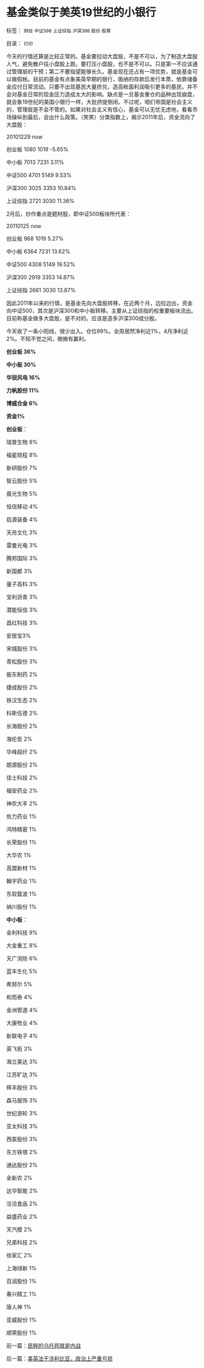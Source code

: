 # 基金类似于美英19世纪的小银行

标签： `财经` `中证500` `上证综指` `沪深300` `股份` `股票` 

目录： `打印`

今天的行情还算是比较正常的。基金要拉动大盘股，不是不可以，为了制造大盘股人气，避免散户往小盘股上跑，要打压小盘股，也不是不可以。只是第一不应该通过管理层的干预；第二不要指望能够长久。基金现在还占有一项优势，就是基金可以做假帐。目前的基金有点象美英早期的银行，吸纳的存款后发行本票，依靠储备金应付日常流动。只要不出现基民大量挤兑，造高帐面利润吸引更多的基民，并不会对基金日常的现金压力造成太大的影响。缺点是一旦基金重仓的品种出现崩盘，就会象19世纪的美国小银行一样，大批挤提倒闭。不过呢，咱们帝国是社会主义的，管理层是不会不管的。如果对社会主义有信心，基金可以无忧无虑地，看看市场操纵到最后，会出什么政策。（笑笑）分类指数上，揭示2011年后，资金流向了大盘股：

20101229 now

创业板 1080 1019 -5.65%

中小板 7013 7231 3.11%

中证500 4701 5149 9.53%

沪深300 3025 3353 10.84%

上证综指 2721 3030 11.36%



2月后，炒作重点是题材股，即中证500板块所代表：

20110125 now

创业板 968 1019 5.27%

中小板 6364 7231 13.62%

中证500 4308 5149 19.52%

沪深300 2919 3353 14.87%

上证综指 2661 3030 13.87%



因此2011年以来的行情，是基金先向大盘股转移，在近两个月，边拉边出，资金向中证500，其次是沪深300和中小板转移。主要从上证综指的权重要板块流出。目前称基金做多大盘股，是不对的。应该是造多沪深300成分股。



今天收了一条小阳线，很少出入。仓位99%。全周居然净利近1%，4月净利近2%。不知不觉之间，微微有赢利。

**创业板 36%**

**中小板 30%**

**华锐风电 16%**

**力帆股份 11%**

**博威合金 6%**

**资金1%**



**创业板**：

瑞普生物 8%

福星晓程 8%

新研股份 7%

智云股份 5%

晨光生物 5%

恒信移动 4%

启源装备 4%

天舟文化 3%

雷曼光电 3%

腾邦国际 3%

新国都 3%

量子高科 3%

宝利沥青 3%

潜能恒信 3%

昌红科技 3%

安居宝3%

宋城股份 3%

青松股份 3%

振东制药 2%

捷成股份 2%

铁汉生态 2%

科斯伍德 2%

长海股份 2%

海伦哲 2%

华峰超纤 2%

朗源股份 2%

佳士科技 2%

福安药业 2%

神农大丰 2%

佐力药业 1%

鸿特精密 1%

长荣股份 1%

大华农 1%

高盟新材 1%

翰宇药业 1%

东软载波 1%

纳川股份 1%



**中小板**：

金利科技 9%

大金重工 8%

天广消防 6%

蓝丰生化 5%

希努尔 5%

和而泰 4%

金洲管道 4%

大康牧业 4%

新联电子 4%

英飞拓 3%

海立美达 3%

江苏旷达 3%

辉丰股份 3%

森马服饰 3%

世纪游轮 3%

亚太科技 3%

西泵股份 3%

东方铁塔 2%

通达股份 2%

金新农 2%

达华智能 2%

洽洽食品 2%

益盛药业 2%

天汽模 2%

兄弟科技 2%

徐家汇 2%

上海绿新 1%

百润股份 1%

春兴精工 1%

唐人神 1%

亚威股份 1%

顺荣股份 1%

前一篇：[民粹的乌托邦就是内战](../../../2011/4/7/民粹的乌托邦就是内战.md)

后一篇：[美英法干涉利比亚，政治上严重亏损](../../../2011/4/8/美英法干涉利比亚，政治上严重亏损.md)